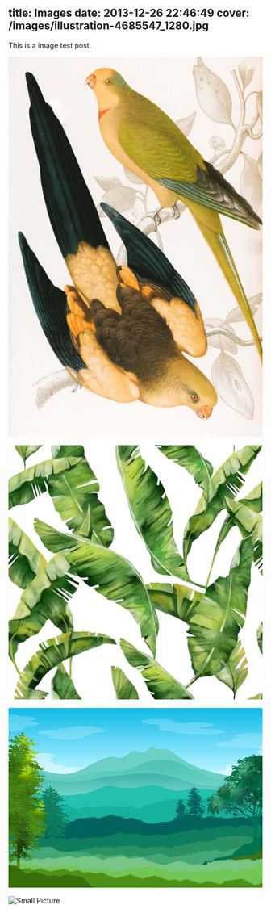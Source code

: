 title: Images
date: 2013-12-26 22:46:49
cover: /images/illustration-4685547_1280.jpg
---

This is a image test post.

![](/images/museums-victoria-ddKNTAwZu3k-unsplash.jpg)

![Caption](/images/leaves-5329790_1280.jpg)

![](/images/illustration-4750583_640.jpg)

![Small Picture](https://placehold.it/350x150.jpg)
